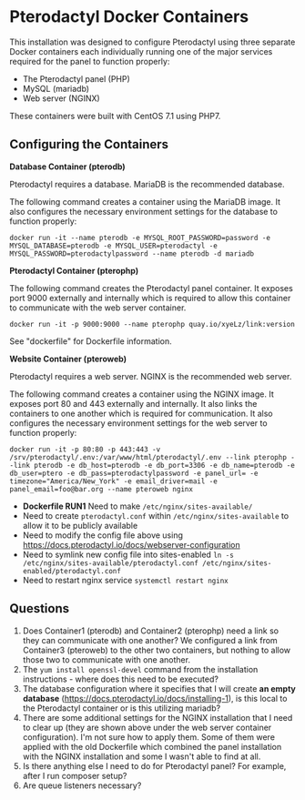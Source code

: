 # Pterodactyl Docker Containers
This installation was designed to configure Pterodactyl using three separate Docker containers each individually running one of the major services required for the panel to function properly:

- The Pterodactyl panel (PHP)  
- MySQL (mariadb)  
- Web server (NGINX)

These containers were built with CentOS 7.1 using PHP7.

## Configuring the Containers

**Database Container (pterodb)**

Pterodactyl requires a database. MariaDB is the recommended database.

The following command creates a container using the MariaDB image. It also configures the necessary environment settings for the database to function properly:

`docker run -it --name pterodb -e MYSQL_ROOT_PASSWORD=password -e MYSQL_DATABASE=pterodb -e MYSQL_USER=pterodactyl -e MYSQL_PASSWORD=pterodactylpassword --name pterodb -d mariadb`

**Pterodactyl Container (pterophp)**

The following command creates the Pterodactyl panel container. It exposes port 9000 externally and internally which is required to allow this container to communicate with the web server container.

`docker run -it -p 9000:9000 --name pterophp quay.io/xyeLz/link:version`

See "dockerfile" for Dockerfile information.

**Website Container (pteroweb)**

Pterodactyl requires a web server. NGINX is the recommended web server.

The following command creates a container using the NGINX image. It exposes port 80 and 443 externally and internally. It also links the containers to one another which is required for communication. It also configures the necessary environment settings for the web server to function properly:

`docker run -it -p 80:80 -p 443:443 -v /srv/pterodactyl/.env:/var/www/html/pterodactyl/.env --link pterophp --link pterodb -e db_host=pterodb -e db_port=3306 -e db_name=pterodb -e db_user=ptero -e db_pass=pterodactylpassword -e panel_url= -e timezone="America/New_York" -e email_driver=mail -e panel_email=foo@bar.org --name pteroweb nginx`

- **Dockerfile RUN1** Need to make `/etc/nginx/sites-available/`
- Need to create `pterodactyl.conf` within `/etc/nginx/sites-available` to allow it to be publicly available
- Need to modify the config file above using https://docs.pterodactyl.io/docs/webserver-configuration
- Need to symlink new config file into sites-enabled `ln -s /etc/nginx/sites-available/pterodactyl.conf /etc/nginx/sites-enabled/pterodactyl.conf`
- Need to restart nginx service `systemctl restart nginx`

## Questions

1) Does Container1 (pterodb) and Container2 (pterophp) need a link so they can communicate with one another? We configured a link from Container3 (pteroweb) to the other two containers, but nothing to allow those two to communicate with one another.  
2) The `yum install openssl-devel` command from the installation instructions - where does this need to be executed?  
3) The database configuration where it specifies that I will create **an empty database** (https://docs.pterodactyl.io/docs/installing-1), is this local to the Pterodactyl container or is this utilizing mariadb?  
4) There are some additional settings for the NGINX installation that I need to clear up (they are shown above under the web server container configuration). I'm not sure how to apply them. Some of them were applied with the old Dockerfile which combined the panel installation with the NGINX installation and some I wasn't able to find at all.
5) Is there anything else I need to do for Pterodactyl panel? For example, after I run composer setup?  
6) Are queue listeners necessary?
